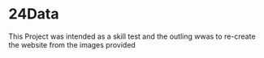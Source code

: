 # 24Data

This Project was intended as a skill test and the outling wwas to re-create the website from the images provided
